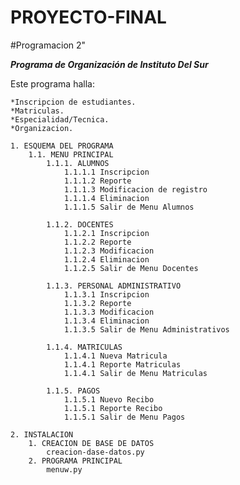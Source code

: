 # PROYECTO-FINAL
#Programacion 2"

*********Programa de Organización de Instituto Del Sur*********

Este programa halla:

    *Inscripcion de estudiantes.
    *Matriculas.
    *Especialidad/Tecnica.
    *Organizacion.

    1. ESQUEMA DEL PROGRAMA
        1.1. MENU PRINCIPAL
            1.1.1. ALUMNOS
                1.1.1.1 Inscripcion
                1.1.1.2 Reporte
                1.1.1.3 Modificacion de registro
                1.1.1.4 Eliminacion
                1.1.1.5 Salir de Menu Alumnos

            1.1.2. DOCENTES
                1.1.2.1 Inscripcion
                1.1.2.2 Reporte
                1.1.2.3 Modificacion
                1.1.2.4 Eliminacion
                1.1.2.5 Salir de Menu Docentes

            1.1.3. PERSONAL ADMINISTRATIVO
                1.1.3.1 Inscripcion
                1.1.3.2 Reporte
                1.1.3.3 Modificacion
                1.1.3.4 Eliminacion
                1.1.3.5 Salir de Menu Administrativos

            1.1.4. MATRICULAS
                1.1.4.1 Nueva Matricula
                1.1.4.1 Reporte Matriculas
                1.1.4.1 Salir de Menu Matriculas

            1.1.5. PAGOS
                1.1.5.1 Nuevo Recibo
                1.1.5.1 Reporte Recibo
                1.1.5.1 Salir de Menu Pagos

    2. INSTALACION
        1. CREACION DE BASE DE DATOS
            creacion-dase-datos.py
        2. PROGRAMA PRINCIPAL
            menuw.py
